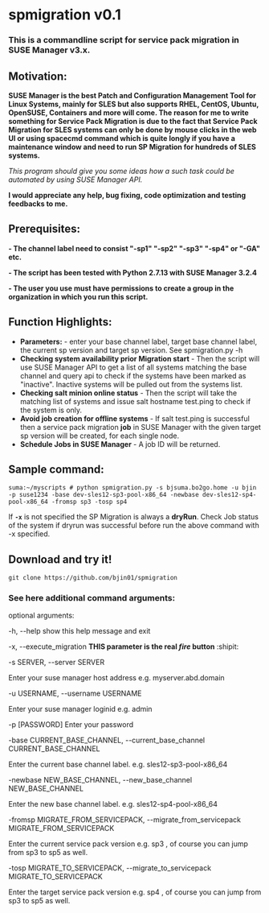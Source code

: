 # spmigration v0.1
### This is a commandline script for service pack migration in SUSE Manager v3.x. ###


## Motivation:
__SUSE Manager is the best Patch and Configuration Management Tool for Linux Systems, mainly for SLES but also supports RHEL, CentOS, Ubuntu, OpenSUSE, Containers and more will come. The reason for me to write something for Service Pack Migration is due to the fact that Service Pack Migration for SLES systems can only be done by mouse clicks in the web UI or using spacecmd command which is quite longly if you have a maintenance window and need to run SP Migration for hundreds of SLES systems.__

_This program should give you some ideas how a such task could be automated by using SUSE Manager API._

**I would appreciate any help, bug fixing, code optimization and testing feedbacks to me.**

## Prerequisites:

**- The channel label need to consist "-sp1" "-sp2" "-sp3" "-sp4" or "-GA" etc.**

**- The script has been tested with Python 2.7.13 with SUSE Manager 3.2.4**

**- The user you use must have permissions to create a group in the organization in which you run this script.**


## Function Highlights:

* __Parameters:__ - enter your base channel label, target base channel label, the current sp version and target sp version. See spmigration.py -h
* __Checking system availability prior Migration start__ - Then the script will use SUSE Manager API to get a list of all systems matching the base channel and query api to check if the systems have been marked as "inactive". Inactive systems will be pulled out from the systems list.
* __Checking salt minion online status__ - Then the script will take the matching list of systems and issue salt hostname test.ping to check if the system is only.
* __Avoid job creation for offline systems__ - If salt test.ping is successful then a service pack migration **job** in SUSE Manager with the given target sp version will be created, for each single node.
* __Schedule Jobs in SUSE Manager__ - A job ID will be returned.

## Sample command: ##

```suma:~/myscripts # python spmigration.py -s bjsuma.bo2go.home -u bjin -p suse1234 -base dev-sles12-sp3-pool-x86_64 -newbase dev-sles12-sp4-pool-x86_64 -fromsp sp3 -tosp sp4```

If __`-x`__ is not specified the SP Migration is always a **dryRun**.
Check Job status of the system if dryrun was successful before run the above command with -x specified.

## Download and try it! ##
```git clone https://github.com/bjin01/spmigration```


### See here additional command arguments: ###

optional arguments:

  -h, --help            show this help message and exit
  
  -x, --execute_migration __THIS parameter is the real _fire_ button__ :shipit:
  
  
  -s SERVER, --server SERVER
  
 Enter your suse manager host address e.g. myserver.abd.domain
                        
                        
  -u USERNAME, --username USERNAME
  
 Enter your suse manager loginid e.g. admin
                        
                        
  -p [PASSWORD]         Enter your password
  
  
  -base CURRENT_BASE_CHANNEL, --current_base_channel CURRENT_BASE_CHANNEL
  
  Enter the current base channel label. e.g. sles12-sp3-pool-x86_64
                        
                        
  -newbase NEW_BASE_CHANNEL, --new_base_channel NEW_BASE_CHANNEL
  
  Enter the new base channel label. e.g. sles12-sp4-pool-x86_64
                        
                        
  -fromsp MIGRATE_FROM_SERVICEPACK, --migrate_from_servicepack MIGRATE_FROM_SERVICEPACK
  
 Enter the current service pack version e.g. sp3 , of course you can jump from sp3 to sp5 as well.
                        
                        
  -tosp MIGRATE_TO_SERVICEPACK, --migrate_to_servicepack MIGRATE_TO_SERVICEPACK
  
 Enter the target service pack version e.g. sp4 , of course you can jump from sp3 to sp5 as well.
